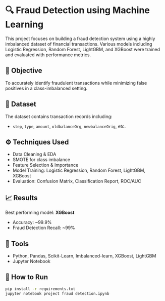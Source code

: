 # 🔍 Fraud Detection using Machine Learning

This project focuses on building a fraud detection system using a highly imbalanced dataset of financial transactions. Various models including Logistic Regression, Random Forest, LightGBM, and XGBoost were trained and evaluated with performance metrics.

## 📌 Objective
To accurately identify fraudulent transactions while minimizing false positives in a class-imbalanced setting.

## 📂 Dataset
The dataset contains transaction records including:
- `step`, `type`, `amount`, `oldbalanceOrg`, `newbalanceOrig`, etc.

## ⚙️ Techniques Used
- Data Cleaning & EDA
- SMOTE for class imbalance
- Feature Selection & Importance
- Model Training: Logistic Regression, Random Forest, LightGBM, XGBoost
- Evaluation: Confusion Matrix, Classification Report, ROC/AUC

## 📈 Results
Best performing model: **XGBoost**
- Accuracy: ~99.9%
- Fraud Detection Recall: ~99%

## 💾 Tools
- Python, Pandas, Scikit-Learn, Imbalanced-learn, XGBoost, LightGBM
- Jupyter Notebook

## 🚀 How to Run
```bash
pip install -r requirements.txt
jupyter notebook project fraud detection.ipynb
